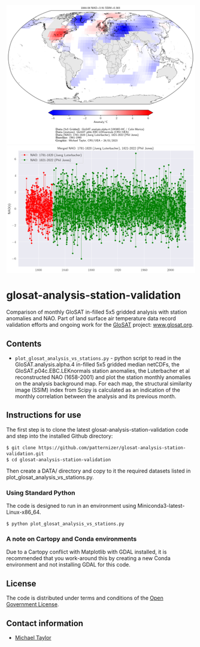 ![image](https://github.com/patternizer/glosat-analysis-station-validation/blob/main/tas_median_1844-04.png)
![image](https://github.com/patternizer/glosat-analysis-station-validation/blob/main/nao.png)

# glosat-analysis-station-validation

Comparison of monthly GloSAT in-filled 5x5 gridded analysis with station anomalies and NAO. Part of land surface air temperature data record validation efforts and ongoing work for the [GloSAT](https://www.glosat.org) project: www.glosat.org. 

## Contents

* `plot_glosat_analysis_vs_stations.py` - python script to read in the GloSAT.analysis.alpha.4 in-filled 5x5 gridded median netCDFs, the GloSAT.p04c.EBC.LEKnormals station anomalies, the Luterbacher et al reconstructed NAO (1658-2001) and plot the station monthly anomalies on the analysis background map. For each map, the structural similarity image (SSIM) index from Scipy is calculated as an indication of the monthly correlation between the analysis and its previous month.

## Instructions for use

The first step is to clone the latest glosat-analysis-station-validation code and step into the installed Github directory: 

    $ git clone https://github.com/patternizer/glosat-analysis-station-validation.git
    $ cd glosat-analysis-station-validation

Then create a DATA/ directory and copy to it the required datasets listed in plot_glosat_analysis_vs_stations.py.

### Using Standard Python

The code is designed to run in an environment using Miniconda3-latest-Linux-x86_64.

    $ python plot_glosat_analysis_vs_stations.py

### A note on Cartopy and Conda environments

Due to a Cartopy conflict with Matplotlib with GDAL installed, it is recommended that you work-around this by creating a new Conda environment and not installing GDAL for this code.

## License

The code is distributed under terms and conditions of the [Open Government License](http://www.nationalarchives.gov.uk/doc/open-government-licence/version/3/).

## Contact information

* [Michael Taylor](michael.a.taylor@uea.ac.uk)


